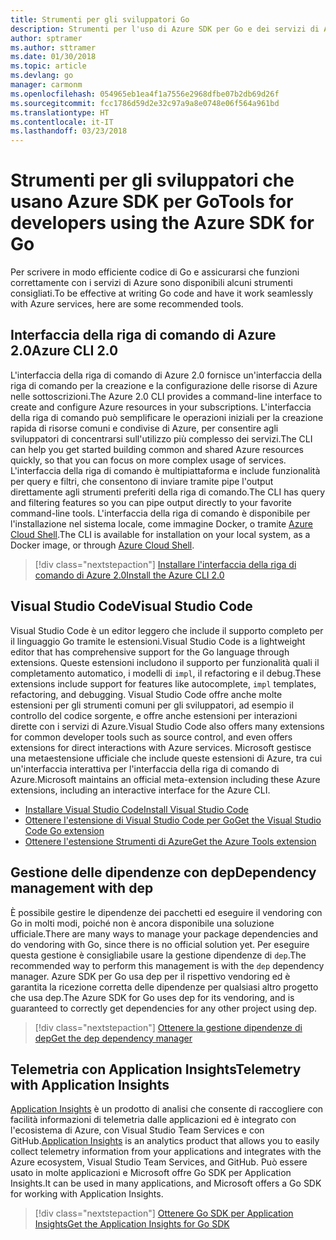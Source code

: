 ```yaml
---
title: Strumenti per gli sviluppatori Go
description: Strumenti per l'uso di Azure SDK per Go e dei servizi di Azure
author: sptramer
ms.author: sttramer
ms.date: 01/30/2018
ms.topic: article
ms.devlang: go
manager: carmonm
ms.openlocfilehash: 054965eb1ea4f1a7556e2968dfbe07b2db69d26f
ms.sourcegitcommit: fcc1786d59d2e32c97a9a8e0748e06f564a961bd
ms.translationtype: HT
ms.contentlocale: it-IT
ms.lasthandoff: 03/23/2018
---
```

# <a name="tools-for-developers-using-the-azure-sdk-for-go"></a><span data-ttu-id="6c6a0-103">Strumenti per gli sviluppatori che usano Azure SDK per Go</span><span class="sxs-lookup"><span data-stu-id="6c6a0-103">Tools for developers using the Azure SDK for Go</span></span>

<span data-ttu-id="6c6a0-104">Per scrivere in modo efficiente codice di Go e assicurarsi che funzioni correttamente con i servizi di Azure sono disponibili alcuni strumenti consigliati.</span><span class="sxs-lookup"><span data-stu-id="6c6a0-104">To be effective at writing Go code and have it work seamlessly with Azure services, here are some recommended tools.</span></span>

## <a name="azure-cli-20"></a><span data-ttu-id="6c6a0-105">Interfaccia della riga di comando di Azure 2.0</span><span class="sxs-lookup"><span data-stu-id="6c6a0-105">Azure CLI 2.0</span></span>

<span data-ttu-id="6c6a0-106">L'interfaccia della riga di comando di Azure 2.0 fornisce un'interfaccia della riga di comando per la creazione e la configurazione delle risorse di Azure nelle sottoscrizioni.</span><span class="sxs-lookup"><span data-stu-id="6c6a0-106">The Azure 2.0 CLI provides a command-line interface to create and configure Azure resources in your subscriptions.</span></span> <span data-ttu-id="6c6a0-107">L'interfaccia della riga di comando può semplificare le operazioni iniziali per la creazione rapida di risorse comuni e condivise di Azure, per consentire agli sviluppatori di concentrarsi sull'utilizzo più complesso dei servizi.</span><span class="sxs-lookup"><span data-stu-id="6c6a0-107">The CLI can help you get started building common and shared Azure resources quickly, so that you can focus on more complex usage of services.</span></span> <span data-ttu-id="6c6a0-108">L'interfaccia della riga di comando è multipiattaforma e include funzionalità per query e filtri, che consentono di inviare tramite pipe l'output direttamente agli strumenti preferiti della riga di comando.</span><span class="sxs-lookup"><span data-stu-id="6c6a0-108">The CLI has query and filtering features so you can pipe output directly to your favorite command-line tools.</span></span> <span data-ttu-id="6c6a0-109">L'interfaccia della riga di comando è disponibile per l'installazione nel sistema locale, come immagine Docker, o tramite [Azure Cloud Shell](https://docs.microsoft.com/en-us/azure/cloud-shell/overview).</span><span class="sxs-lookup"><span data-stu-id="6c6a0-109">The CLI is available for installation on your local system, as a Docker image, or through [Azure Cloud Shell](https://docs.microsoft.com/en-us/azure/cloud-shell/overview).</span></span>

> [!div class="nextstepaction"]
> [<span data-ttu-id="6c6a0-110">Installare l'interfaccia della riga di comando di Azure 2.0</span><span class="sxs-lookup"><span data-stu-id="6c6a0-110">Install the Azure CLI 2.0</span></span>](/cli/azure/install-azure-cli)

## <a name="visual-studio-code"></a><span data-ttu-id="6c6a0-111">Visual Studio Code</span><span class="sxs-lookup"><span data-stu-id="6c6a0-111">Visual Studio Code</span></span>

<span data-ttu-id="6c6a0-112">Visual Studio Code è un editor leggero che include il supporto completo per il linguaggio Go tramite le estensioni.</span><span class="sxs-lookup"><span data-stu-id="6c6a0-112">Visual Studio Code is a lightweight editor that has comprehensive support for the Go language through extensions.</span></span> <span data-ttu-id="6c6a0-113">Queste estensioni includono il supporto per funzionalità quali il completamento automatico, i modelli di `impl`, il refactoring e il debug.</span><span class="sxs-lookup"><span data-stu-id="6c6a0-113">These extensions include support for features like autocomplete, `impl` templates, refactoring, and debugging.</span></span> <span data-ttu-id="6c6a0-114">Visual Studio Code offre anche molte estensioni per gli strumenti comuni per gli sviluppatori, ad esempio il controllo del codice sorgente, e offre anche estensioni per interazioni dirette con i servizi di Azure.</span><span class="sxs-lookup"><span data-stu-id="6c6a0-114">Visual Studio Code also offers many extensions for common developer tools such as source control, and even offers extensions for direct interactions with Azure services.</span></span> <span data-ttu-id="6c6a0-115">Microsoft gestisce una metaestensione ufficiale che include queste estensioni di Azure, tra cui un'interfaccia interattiva per l'interfaccia della riga di comando di Azure.</span><span class="sxs-lookup"><span data-stu-id="6c6a0-115">Microsoft maintains an official meta-extension including these Azure extensions, including an interactive interface for the Azure CLI.</span></span>

* [<span data-ttu-id="6c6a0-116">Installare Visual Studio Code</span><span class="sxs-lookup"><span data-stu-id="6c6a0-116">Install Visual Studio Code</span></span>](https://code.visualstudio.com/Download)
* [<span data-ttu-id="6c6a0-117">Ottenere l'estensione di Visual Studio Code per Go</span><span class="sxs-lookup"><span data-stu-id="6c6a0-117">Get the Visual Studio Code Go extension</span></span>](https://code.visualstudio.com/docs/languages/go)
* [<span data-ttu-id="6c6a0-118">Ottenere l'estensione Strumenti di Azure</span><span class="sxs-lookup"><span data-stu-id="6c6a0-118">Get the Azure Tools extension</span></span>](https://marketplace.visualstudio.com/items?itemName=ms-vscode.vscode-azureextensionpack)

## <a name="dependency-management-with-dep"></a><span data-ttu-id="6c6a0-119">Gestione delle dipendenze con dep</span><span class="sxs-lookup"><span data-stu-id="6c6a0-119">Dependency management with dep</span></span>

<span data-ttu-id="6c6a0-120">È possibile gestire le dipendenze dei pacchetti ed eseguire il vendoring con Go in molti modi, poiché non è ancora disponibile una soluzione ufficiale.</span><span class="sxs-lookup"><span data-stu-id="6c6a0-120">There are many ways to manage your package dependencies and do vendoring with Go, since there is no official solution yet.</span></span> <span data-ttu-id="6c6a0-121">Per eseguire questa gestione è consigliabile usare la gestione dipendenze di `dep`.</span><span class="sxs-lookup"><span data-stu-id="6c6a0-121">The recommended way to perform this management is with the `dep` dependency manager.</span></span> <span data-ttu-id="6c6a0-122">Azure SDK per Go usa dep per il rispettivo vendoring ed è garantita la ricezione corretta delle dipendenze per qualsiasi altro progetto che usa dep.</span><span class="sxs-lookup"><span data-stu-id="6c6a0-122">The Azure SDK for Go uses dep for its vendoring, and is guaranteed to correctly get dependencies for any other project using dep.</span></span>

> [!div class="nextstepaction"]
> [<span data-ttu-id="6c6a0-123">Ottenere la gestione dipendenze di dep</span><span class="sxs-lookup"><span data-stu-id="6c6a0-123">Get the dep dependency manager</span></span>](https://github.com/tools/godep)

## <a name="telemetry-with-application-insights"></a><span data-ttu-id="6c6a0-124">Telemetria con Application Insights</span><span class="sxs-lookup"><span data-stu-id="6c6a0-124">Telemetry with Application Insights</span></span>

<span data-ttu-id="6c6a0-125">[Application Insights](https://azure.microsoft.com/en-us/services/application-insights/) è un prodotto di analisi che consente di raccogliere con facilità informazioni di telemetria dalle applicazioni ed è integrato con l'ecosistema di Azure, con Visual Studio Team Services e con GitHub.</span><span class="sxs-lookup"><span data-stu-id="6c6a0-125">[Application Insights](https://azure.microsoft.com/en-us/services/application-insights/) is an analytics product that allows you to easily collect telemetry information from your applications and integrates with the Azure ecosystem, Visual Studio Team Services, and GitHub.</span></span> <span data-ttu-id="6c6a0-126">Può essere usato in molte applicazioni e Microsoft offre Go SDK per Application Insights.</span><span class="sxs-lookup"><span data-stu-id="6c6a0-126">It can be used in many applications, and Microsoft offers a Go SDK for working with Application Insights.</span></span>

> [!div class="nextstepaction"]
> [<span data-ttu-id="6c6a0-127">Ottenere Go SDK per Application Insights</span><span class="sxs-lookup"><span data-stu-id="6c6a0-127">Get the Application Insights for Go SDK</span></span>](https://github.com/Microsoft/ApplicationInsights-Go) 
